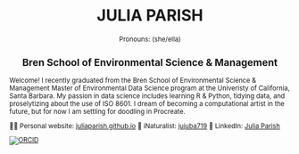 <h1 align="center"> JULIA PARISH </h1>
<p align="center"> <small> Pronouns: (she/ella) </p>
<h2 align="center"> Bren School of Environmental Science & Management </h2>

<p align="left"> Welcome! 
I recently graduated from the Bren School of Environmental Science & Management Master of Environmental Data Science program at the Univeristy of California, Santa Barbara. My passion in data science includes learning R & Python, tidying data, and proselytizing about the use of ISO 8601. I dream of becoming a computational artist in the future, but for now I am settling for doodling in Procreate. 
  
</p>

👩‍💻 Personal website: [juliaparish.github.io](https://juliaparish.github.io/)
🌼 iNaturalist: [jujuba719](https://www.inaturalist.org/people/jujuba/)
🏢 LinkedIn: [Julia Parish](https://www.linkedin.com/in/julia-a-parish/)

[![ORCID](https://img.shields.io/badge/ORCID-0000--0002--8323--6574-green.svg)](https://orcid.org/0000-0002-8323-6574)

</html>
<!--
working in a MD file, using html language

**juliaparish/juliaparish** is a ✨ _special_ ✨ repository because its `README.md` (this file) appears on your GitHub profile.

Here are some ideas to get you started:

- 🔭 I’m currently working on ...
- 🌱 I’m currently learning ...
- 👯 I’m looking to collaborate on ...
- 🤔 I’m looking for help with ...
- 💬 Ask me about ...
- 📫 How to reach me: ...
- 😄 Pronouns: ...
- ⚡ Fun fact: ...
-->
